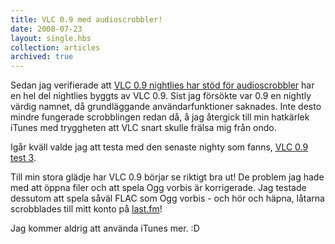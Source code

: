 ```yaml
---
title: VLC 0.9 med audioscrobbler!
date: 2008-07-23
layout: single.hbs
collection: articles
archived: true
---
```

Sedan jag verifierade att [VLC 0.9 nightlies har stöd för
audioscrobbler](/blog/48) har en hel del nightlies byggts av VLC 0.9.
Sist jag försökte var 0.9 en nightly värdig namnet, då grundläggande
användarfunktioner saknades. Inte desto mindre fungerade scrobblingen
redan då, å jag återgick till min hatkärlek iTunes med tryggheten att
VLC snart skulle frälsa mig från ondo.

Igår kväll valde jag att testa med den senaste nighty som fanns, [VLC
0.9 test 3](http://nightlies.videolan.org/).

Till min stora glädje har VLC 0.9 börjar se riktigt bra ut! De problem
jag hade med att öppna filer och att spela Ogg vorbis är korrigerade.
Jag testade dessutom att spela såväl FLAC som Ogg vorbis - och hör och
häpna, låtarna scrobblades till mitt konto på
[last.fm](http://last.fm/user/madr)!

Jag kommer aldrig att använda iTunes mer. :D